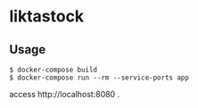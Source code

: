 # liktastock

## Usage

```
$ docker-compose build
$ docker-compose run --rm --service-ports app
```

access http://localhost:8080 .
